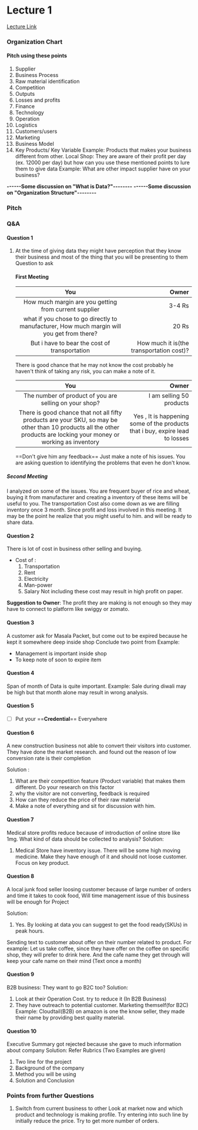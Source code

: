 ﻿# Lecture 1
[Lecture Link](https://www.google.com/url?q=https://youtu.be/RPGFybqNL1Q&sa=D&source=calendar&ust=1679062748607774&usg=AOvVaw2CWo53xSGHbF3t6HT4K5hx)
### Organization Chart
#### Pitch using these points
1. Supplier
2. Business Process
3. Raw material identification
4. Competition
5. Outputs
6. Losses and profits
7. Finance
8. Technology
9. Operation
10. Logistics
11. Customers/users
12.  Marketing
13. Business Model
14. Key Products/ Key Variable
	Example: Products that makes your business different from other.
Local Shop: They are aware of their profit per day (ex. 12000 per day) but how can you use these mentioned points to lure them to give data
Example: What are other impact supplier have on your business?

**------Some discussion on "What is Data?"--------**
**------Some discussion on "Organization Structure"--------**

### Pitch
### Q&A
#### Question 1
1. At the time of giving data they might have perception that they know their business and most of the thing that you will be presenting to them
	Question to ask
	#### First Meeting

	  You                                                                                         |  Owner
	|:----------------------------------------------------------------: | -------------:|
	  How much margin are you getting from current supplier |   3-4 Rs
	  what if you chose to go directly to manufacturer, How much margin will you get from there? | 20 Rs
	  But i have to bear the cost of transportation| How much it is(the transportation cost)? 
	  
	There is good chance that he may not know the cost probably he haven't think of taking any risk, you can make a note of it.
	
      You                                                                                         |  Owner
	|:----------------------------------------------------------------: | -------------:|
	  The number of product of you are selling on your shop? | I am selling 50 products
	  There is good chance that not all fifty products are your SKU, so may be other than 10 products all the other products are locking your money or working as inventory | Yes , It is happening some of the products that i buy, expire lead to losses
	  
	 ==Don't give him any feedback== Just make a note of his issues. You are asking question to identifying the problems that even he don't know.

##### Second Meeting

I analyzed on some of the issues.
You are frequent buyer of rice and wheat, buying it from manufacturer and creating a inventory of these items will be useful to you. The transportation Cost also come down as we are filling inventory once 3 month.
Since profit and loss involved in this meeting. It may be the point he realize that you might useful to him. and will be ready to share data.
#### Question 2
 There is lot of cost in business other selling and buying.
+ Cost of : 
	 1. Transportation
	 2. Rent
	 3. Electricity
	 4. Man-power
	 5. Salary
	 Not including these cost may result in high profit on paper. 

**Suggestion to Owner**: The profit they are making is not enough so they may have to connect to platform like swiggy or zomato.

#### Question 3
A customer ask for Masala Packet, but come out to be expired because he kept it somewhere deep inside shop
Conclude two point from Example:

* Management is important inside shop
* To keep note of soon to expire item
#### Question 4
Span of month of Data is quite important.
Example: Sale during diwali may be high but that month alone may result in wrong analysis.

#### Question 5

 - [ ] Put your ==**Credential**== Everywhere
#### Question 6
A new construction business not able to convert their visitors into customer. They have done the market research. and found out the reason of low conversion rate is their completion

Solution :

1. What are their competition feature (Product variable) that makes them different. Do your research on this factor
2. why the visitor are not converting, feedback is required
3. How can they reduce the price of their raw material
4. Make a note of everything and sit for discussion with him.
#### Question 7

Medical store profits reduce because of introduction of online store like 1mg. What kind of data should be collected to analysis?
Solution:

1. Medical Store have inventory issue. There will be some high moving medicine. Make they have enough of it and should not loose customer. Focus on key product.

#### Question 8
A local junk food seller loosing customer because of large number of orders and time it takes to cook food, Will time management issue of this business will be enough for Project

Solution:

1.  Yes. By looking at data you can suggest to get the food ready(SKUs) in peak hours.

Sending text to customer about offer on their number related to product. 
For example: Let us take coffee, since they have offer on the coffee on specific shop, they will prefer to drink here.
And the cafe name they get through will keep your cafe name on their mind
(Text once a month)

#### Question 9
B2B business: They want to go B2C too?
Solution:
1. Look at their Operation Cost. try to reduce it (In B2B Business)
2. They have outreach to potential customer. Marketing themself(for B2C)
	Example: Cloudtail(B2B) on amazon is one the know seller, they made their name by providing best quality material.

#### Question 10
Executive Summary got rejected because she gave to much information about company
Solution:
Refer Rubrics (Two Examples are given)
1. Two line for the project
2. Background of the company
3. Method you will be using
4. Solution and Conclusion

### Points from further Questions
1. Switch from current business to other
	 Look at market now and which product and technology is making profile. Try entering into such line by initially reduce the price. Try to get more number of orders.



